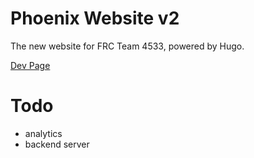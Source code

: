
# Phoenix Website v2

The new website for FRC Team 4533, powered by Hugo.

[Dev Page](https://4533-phoenix.github.io/website-v2/)

# Todo
- analytics
- backend server
